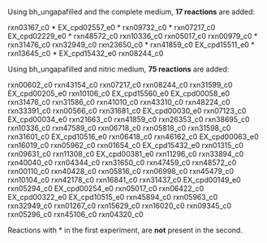 Using bh_ungapafilled and the complete medium, **17 reactions** are added:

rxn03167_c0 *
EX_cpd02557_e0 *
rxn09732_c0 *
rxn07217_c0
EX_cpd02229_e0 *
rxn48572_c0
rxn10336_c0
rxn05017_c0
rxn00979_c0 *
rxn31476_c0
rxn32949_c0
rxn23650_c0 *
rxn41859_c0
EX_cpd15511_e0 *
rxn13645_c0 * 
EX_cpd15432_e0
rxn08244_c0

Using bh_ungapafilled and nitric medium, **75 reactions** are added:

rxn00602_c0
rxn43154_c0
rxn07217_c0
rxn08244_c0
rxn31599_c0
EX_cpd00205_e0
rxn10106_c0
EX_cpd15560_e0
EX_cpd00058_e0
rxn31476_c0
rxn31586_c0
rxn41010_c0
rxn43310_c0
rxn48224_c0
rxn33391_c0
rxn00566_c0
rxn31681_c0
EX_cpd00030_e0
rxn07123_c0
EX_cpd00034_e0
rxn21663_c0
rxn41859_c0
rxn26353_c0
rxn38695_c0
rxn10336_c0
rxn47589_c0
rxn06718_c0
rxn05818_c0
rxn31598_c0
rxn31601_c0
EX_cpd10516_e0
rxn06418_c0
rxn46162_c0
EX_cpd00063_e0
rxn16019_c0
rxn05962_c0
rxn01654_c0
EX_cpd15432_e0
rxn01315_c0
rxn09631_c0
rxn11308_c0
EX_cpd00381_e0
rxn11296_c0
rxn33894_c0
rxn40040_c0
rxn04344_c0
rxn31650_c0
rxn47459_c0
rxn48572_c0
rxn00110_c0
rxn40428_c0
rxn05816_c0
rxn06998_c0
rxn45479_c0
rxn10104_c0
rxn42178_c0
rxn16841_c0
rxn31437_c0
EX_cpd00149_e0
rxn05294_c0
EX_cpd00254_e0
rxn05017_c0
rxn06422_c0
EX_cpd00322_e0
EX_cpd10515_e0
rxn45894_c0
rxn05963_c0
rxn32949_c0
rxn01267_c0
rxn15629_c0
rxn16020_c0
rxn09345_c0
rxn05296_c0
rxn45106_c0
rxn04320_c0


Reactions with * in the first experiment, are **not** present in the second. 

